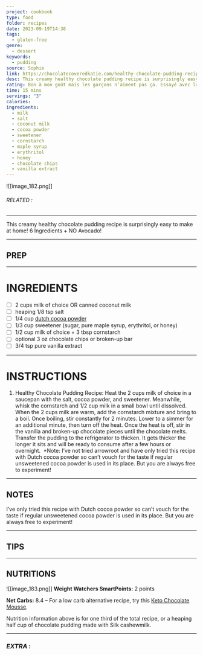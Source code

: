```yaml
---
project: cookbook
type: food
folder: recipes
date: 2023-09-19T14:38
tags:
  - gluten-free
genre:
  - dessert
keywords:
  - pudding
source: Sophie
link: https://chocolatecoveredkatie.com/healthy-chocolate-pudding-recipe/
desc: This creamy healthy chocolate pudding recipe is surprisingly easy to make at home!
rating: Bon à mon goût mais les garçons n’aiment pas ça. Essayé avec lait d’Amande silk original et chocolate chips
time: 15 mins
servings: "3"
calories: 
ingredients:
  - milk
  - salt
  - coconut milk
  - cocoa powder
  - sweetener
  - cornstarch
  - maple syrup
  - erythritol
  - honey
  - chocolate chips
  - vanilla extract
---
```


![[image_182.png]]
###### *RELATED* : 
---
This creamy healthy chocolate pudding recipe is surprisingly easy to make at home! 6 Ingredients + NO Avocado!

---
## PREP



---
# INGREDIENTS

- [ ] 2 cups milk of choice OR canned coconut milk
- [ ] heaping 1/8 tsp salt
- [ ] 1/4 cup [dutch cocoa powder](https://amzn.to/3bVRfk7)
- [ ] 1/3 cup sweetener (sugar, pure maple syrup, erythritol, or honey)
- [ ] 1/2 cup milk of choice + 3 tbsp cornstarch
- [ ] optional 3 oz chocolate chips or broken-up bar
- [ ] 3/4 tsp pure vanilla extract

---
# INSTRUCTIONS

1. Healthy Chocolate Pudding Recipe: Heat the 2 cups milk of choice in a saucepan with the salt, cocoa powder, and sweetener. Meanwhile, whisk the cornstarch and 1/2 cup milk in a small bowl until dissolved. When the 2 cups milk are warm, add the cornstarch mixture and bring to a boil. Once boiling, stir constantly for 2 minutes. Lower to a simmer for an additional minute, then turn off the heat. Once the heat is off, stir in the vanilla and broken-up chocolate pieces until the chocolate melts. Transfer the pudding to the refrigerator to thicken. It gets thicker the longer it sits and will be ready to consume after a few hours or overnight.  *Note: I’ve not tried arrowroot and have only tried this recipe with Dutch cocoa powder so can’t vouch for the taste if regular unsweetened cocoa powder is used in its place. But you are always free to experiment!

---
## NOTES

I’ve only tried this recipe with Dutch cocoa powder so can’t vouch for the taste if regular unsweetened cocoa powder is used in its place. But you are always free to experiment!

---
## TIPS



---
## NUTRITIONS

![[image_183.png]]
**Weight Watchers SmartPoints:** 2 points

**Net Carbs:** 8.4 – For a low carb alternative recipe, try this [Keto Chocolate Mousse](https://chocolatecoveredkatie.com/keto-chocolate-mousse-recipe/).

Nutrition information above is for one third of the total recipe, or a heaping half cup of chocolate pudding made with Silk cashewmilk.

---
### *EXTRA* :



